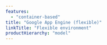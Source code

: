 ```yaml
---
features:
  - "container-based"
title: "Google App Engine (flexible)"
linkTitle: "Flexible environment"
productHierarchy: "model"
---
```

